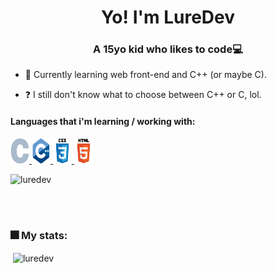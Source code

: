 <h1 align="center">Yo! I'm LureDev</h1>
<h3 align="center">A 15yo kid who likes to code💻</h3>

- 📝 Currently learning web front-end and C++ (or maybe C).

- ❓ I still don't know what to choose between C++ or C, lol.


<h4 align="left">Languages that i'm learning / working with:</h4>
<p align="left"> <a href="https://www.cprogramming.com/" target="_blank"> <img src="https://raw.githubusercontent.com/devicons/devicon/master/icons/c/c-original.svg" alt="c" width="30" height="40"/> </a> <a href="https://www.w3schools.com/cpp/" target="_blank"> <img src="https://raw.githubusercontent.com/devicons/devicon/master/icons/cplusplus/cplusplus-original.svg" alt="cplusplus" width="30" height="40"/> </a> <a href="https://www.w3schools.com/css/" target="_blank"> <img src="https://raw.githubusercontent.com/devicons/devicon/master/icons/css3/css3-original-wordmark.svg" alt="css3" width="30" height="40"/> </a> <a href="https://www.w3.org/html/" target="_blank"> <img src="https://raw.githubusercontent.com/devicons/devicon/master/icons/html5/html5-original-wordmark.svg" alt="html5" width="30" height="40"/> </a> </p>
<p><img align="left" src="https://github-readme-stats.vercel.app/api/top-langs?username=luredev&show_icons=true&title_color=F652A0&text_color=644899&bg_color=1f1f1f&locale=en&layout=compact" alt="luredev" /></p><br>

<br><br><h3 align="left">🎆 My stats:</h3>

<p>&nbsp;<img align="center" src="https://github-readme-stats.vercel.app/api?username=luredev&show_icons=true&theme=dark&title_color=F652A0&text_color=644899&bg_color=1f1f1f&locale=en" alt="luredev" /></p>
